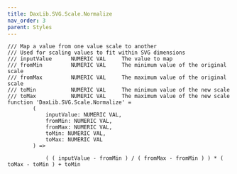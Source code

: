```yaml
---
title: DaxLib.SVG.Scale.Normalize
nav_order: 3
parent: Styles
---
```


	/// Map a value from one value scale to another
	/// Used for scaling values to fit within SVG dimensions
	/// inputValue		NUMERIC	VAL		The value to map
	/// fromMin			NUMERIC	VAL		The minimum value of the original scale
	/// fromMax			NUMERIC	VAL		The maximum value of the original scale
	/// toMin			NUMERIC	VAL		The minimum value of the new scale
	/// toMax			NUMERIC	VAL		The maximum value of the new scale
	function 'DaxLib.SVG.Scale.Normalize' =
			(
				inputValue: NUMERIC VAL,
				fromMin: NUMERIC VAL,
				fromMax: NUMERIC VAL,
				toMin: NUMERIC VAL,
				toMax: NUMERIC VAL
			) =>
				
				( ( inputValue - fromMin ) / ( fromMax - fromMin ) ) * ( toMax - toMin ) + toMin
